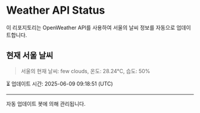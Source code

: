 
# Weather API Status

이 리포지토리는 OpenWeather API를 사용하여 서울의 날씨 정보를 자동으로 업데이트합니다.

## 현재 서울 날씨
> 서울의 현재 날씨: few clouds, 온도: 28.24°C, 습도: 50%

⏳ 업데이트 시간: 2025-06-09 09:18:51 (UTC)

---
자동 업데이트 봇에 의해 관리됩니다.
